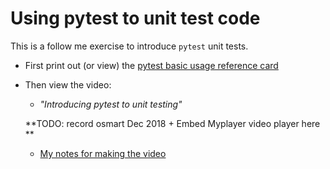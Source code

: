 # Using pytest to unit test code

This is a follow me exercise to introduce `pytest` unit tests.

* First print out (or view) the 
  [pytest basic usage reference card](pytest_cheat_sheet.pdf)
* Then view the video:
  * *"Introducing pytest to unit testing"*
    
   **TODO: record osmart Dec 2018 +
   Embed Myplayer video player here **

  * [My notes for making the video](video_notes.md) 
